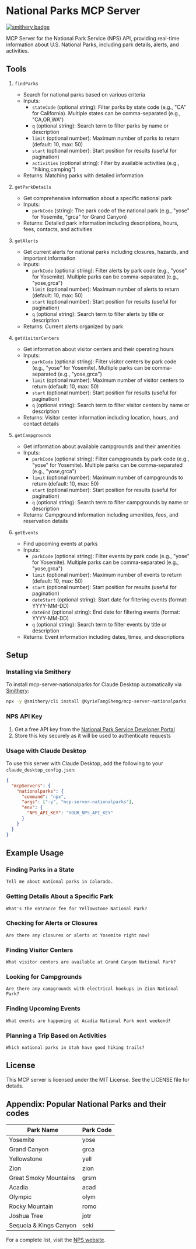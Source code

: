 # National Parks MCP Server
[![smithery badge](https://smithery.ai/badge/@KyrieTangSheng/mcp-server-nationalparks)](https://smithery.ai/server/@KyrieTangSheng/mcp-server-nationalparks)

MCP Server for the National Park Service (NPS) API, providing real-time information about U.S. National Parks, including park details, alerts, and activities.

## Tools

1. `findParks`
   - Search for national parks based on various criteria
   - Inputs:
     - `stateCode` (optional string): Filter parks by state code (e.g., "CA" for California). Multiple states can be comma-separated (e.g., "CA,OR,WA")
     - `q` (optional string): Search term to filter parks by name or description
     - `limit` (optional number): Maximum number of parks to return (default: 10, max: 50)
     - `start` (optional number): Start position for results (useful for pagination)
     - `activities` (optional string): Filter by available activities (e.g., "hiking,camping")
   - Returns: Matching parks with detailed information

2. `getParkDetails`
   - Get comprehensive information about a specific national park
   - Inputs:
     - `parkCode` (string): The park code of the national park (e.g., "yose" for Yosemite, "grca" for Grand Canyon)
   - Returns: Detailed park information including descriptions, hours, fees, contacts, and activities

3. `getAlerts`
   - Get current alerts for national parks including closures, hazards, and important information
   - Inputs:
     - `parkCode` (optional string): Filter alerts by park code (e.g., "yose" for Yosemite). Multiple parks can be comma-separated (e.g., "yose,grca")
     - `limit` (optional number): Maximum number of alerts to return (default: 10, max: 50)
     - `start` (optional number): Start position for results (useful for pagination)
     - `q` (optional string): Search term to filter alerts by title or description
   - Returns: Current alerts organized by park

4. `getVisitorCenters`
   - Get information about visitor centers and their operating hours
   - Inputs:
     - `parkCode` (optional string): Filter visitor centers by park code (e.g., "yose" for Yosemite). Multiple parks can be comma-separated (e.g., "yose,grca")
     - `limit` (optional number): Maximum number of visitor centers to return (default: 10, max: 50)
     - `start` (optional number): Start position for results (useful for pagination)
     - `q` (optional string): Search term to filter visitor centers by name or description
   - Returns: Visitor center information including location, hours, and contact details

5. `getCampgrounds`
   - Get information about available campgrounds and their amenities
   - Inputs:
     - `parkCode` (optional string): Filter campgrounds by park code (e.g., "yose" for Yosemite). Multiple parks can be comma-separated (e.g., "yose,grca")
     - `limit` (optional number): Maximum number of campgrounds to return (default: 10, max: 50)
     - `start` (optional number): Start position for results (useful for pagination)
     - `q` (optional string): Search term to filter campgrounds by name or description
   - Returns: Campground information including amenities, fees, and reservation details

6. `getEvents`
   - Find upcoming events at parks
   - Inputs:
     - `parkCode` (optional string): Filter events by park code (e.g., "yose" for Yosemite). Multiple parks can be comma-separated (e.g., "yose,grca")
     - `limit` (optional number): Maximum number of events to return (default: 10, max: 50)
     - `start` (optional number): Start position for results (useful for pagination)
     - `dateStart` (optional string): Start date for filtering events (format: YYYY-MM-DD)
     - `dateEnd` (optional string): End date for filtering events (format: YYYY-MM-DD)
     - `q` (optional string): Search term to filter events by title or description
   - Returns: Event information including dates, times, and descriptions

## Setup

### Installing via Smithery

To install mcp-server-nationalparks for Claude Desktop automatically via [Smithery](https://smithery.ai/server/@KyrieTangSheng/mcp-server-nationalparks):

```bash
npx -y @smithery/cli install @KyrieTangSheng/mcp-server-nationalparks --client claude
```

### NPS API Key
1. Get a free API key from the [National Park Service Developer Portal](https://www.nps.gov/subjects/developer/get-started.htm)
2. Store this key securely as it will be used to authenticate requests

### Usage with Claude Desktop

To use this server with Claude Desktop, add the following to your `claude_desktop_config.json`:

```json
{
  "mcpServers": {
    "nationalparks": {
      "command": "npx",
      "args": ["-y", "mcp-server-nationalparks"],
      "env": {
        "NPS_API_KEY": "YOUR_NPS_API_KEY"
      }
    }
  }
}
```
## Example Usage

### Finding Parks in a State
```
Tell me about national parks in Colorado.
```

### Getting Details About a Specific Park
```
What's the entrance fee for Yellowstone National Park?
```

### Checking for Alerts or Closures
```
Are there any closures or alerts at Yosemite right now?
```

### Finding Visitor Centers
```
What visitor centers are available at Grand Canyon National Park?
```

### Looking for Campgrounds
```
Are there any campgrounds with electrical hookups in Zion National Park?
```

### Finding Upcoming Events
```
What events are happening at Acadia National Park next weekend?
```

### Planning a Trip Based on Activities
```
Which national parks in Utah have good hiking trails?
```

## License

This MCP server is licensed under the MIT License. See the LICENSE file for details.


## Appendix: Popular National Parks and their codes

| Park Name | Park Code |
|-----------|-----------|
| Yosemite | yose |
| Grand Canyon | grca |
| Yellowstone | yell |
| Zion | zion |
| Great Smoky Mountains | grsm |
| Acadia | acad |
| Olympic | olym |
| Rocky Mountain | romo |
| Joshua Tree | jotr |
| Sequoia & Kings Canyon | seki |

For a complete list, visit the [NPS website](https://www.nps.gov/findapark/index.htm).
